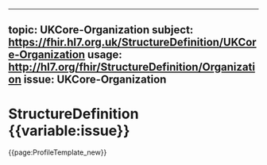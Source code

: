 
---
topic: UKCore-Organization
subject: https://fhir.hl7.org.uk/StructureDefinition/UKCore-Organization
usage: http://hl7.org/fhir/StructureDefinition/Organization
issue: UKCore-Organization
---
              
# StructureDefinition {{variable:issue}}

<nocheck>
{{page:ProfileTemplate_new}}
</nocheck>

